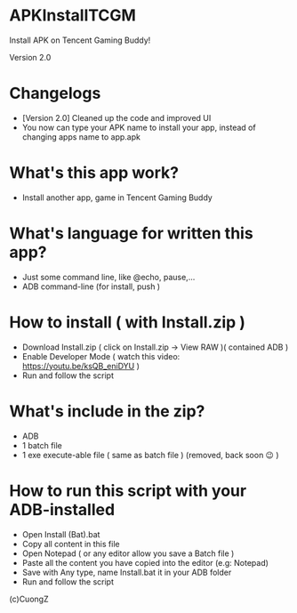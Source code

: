 ﻿# APKInstallTCGM
Install APK on Tencent Gaming Buddy!

Version 2.0

# Changelogs
+ [Version 2.0] Cleaned up the code and improved UI 
+ You now can type your APK name to install your app, instead of changing apps name to app.apk

# What's this app work?
+ Install another app, game in Tencent Gaming Buddy
# What's language for written this app?
+ Just some command line, like @echo, pause,...
+ ADB command-line (for install, push )


# How to install ( with Install.zip )
+ Download Install.zip ( click on Install.zip -> View RAW )( contained ADB )
+ Enable Developer Mode ( watch this video: https://youtu.be/ksQB_eniDYU )
+ Run and follow the script
# What's include in the zip?
+ ADB
+ 1 batch file
+ 1 exe execute-able file ( same as batch file ) (removed, back soon 😉 )


# How to run this script with your ADB-installed
+ Open Install (Bat).bat
+ Copy all content in this file
+ Open Notepad ( or any editor allow you save a Batch file )
+ Paste all the content you have copied into the editor (e.g: Notepad)
+ Save with Any type, name Install.bat it in your ADB folder
+ Run and follow the script


(c)CuongZ
